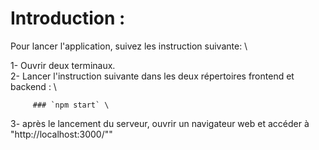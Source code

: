 # Introduction :
 
 Pour lancer l'application, suivez les instruction suivante: \

 1- Ouvrir deux terminaux. \
 2- Lancer l'instruction suivante dans les deux répertoires frontend et backend : \

		 ### `npm start` \

3- après le lancement du serveur, ouvrir un navigateur web et accéder à "http://localhost:3000/""